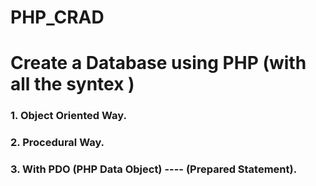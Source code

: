 # PHP_CRAD

# Create a Database using PHP (with all the syntex )
### 1. Object Oriented Way.
### 2. Procedural Way.
### 3. With PDO (PHP Data Object) ---- (Prepared Statement).
